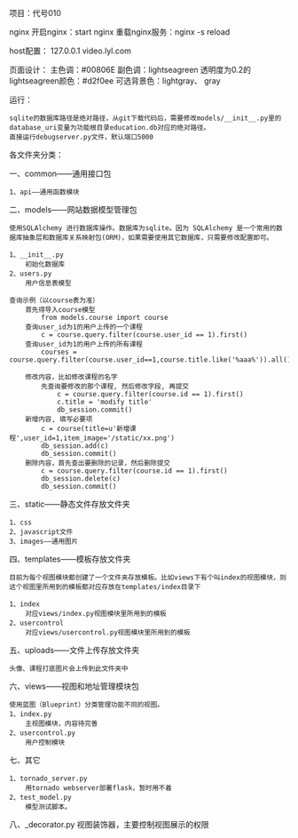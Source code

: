 
项目：代号010

nginx
    开启nginx：start nginx
    重载nginx服务：nginx -s reload

host配置：
    127.0.0.1   video.lyl.com

页面设计：
    主色调：#00806E
    副色调：lightseagreen
    透明度为0.2的lightseagreen颜色：#d2f0ee
    可选背景色：lightgray、 gray

运行：

    sqlite的数据库路径是绝对路径，从git下载代码后，需要修改models/__init__.py里的database_uri变量为功能根目录education.db对应的绝对路径。
    直接运行debugserver.py文件，默认端口5000

各文件夹分类：

一、common——通用接口包

    1、api——通用函数模块

二、models——网站数据模型管理包

    使用SQLAlchemy 进行数据库操作。数据库为sqlite。因为 SQLAlchemy 是一个常用的数据库抽象层和数据库关系映射包(ORM)，如果需要使用其它数据库，只需要修改配置即可。

    1、__init__.py
        初始化数据库
    2、users.py
        用户信息表模型

    查询示例（以course表为准）
        首先得导入course模型
            from models.course import course
        查询user_id为1的用户上传的一个课程
            c = course.query.filter(course.user_id == 1).first()
        查询user_id为1的用户上传的所有课程
            courses = course.query.filter(course.user_id==1,course.title.like('%aaa%')).all()

        修改内容，比如修改课程的名字
            先查询要修改的那个课程, 然后修改字段, 再提交
                c = course.query.filter(course.id == 1).first()
                c.title = 'modify title'
                db_session.commit()
        新增内容, 填写必要项
            c = course(title=u'新增课程',user_id=1,item_image='/static/xx.png')
            db_session.add(c)
            db_session.commit()
        删除内容，首先查出要删除的记录，然后删除提交
            c = course.query.filter(course.id == 1).first()
            db_session.delete(c)
            db_session.commit()

        


三、static——静态文件存放文件夹

    1、css
    2、javascript文件
    3、images——通用图片

四、templates——模板存放文件夹

    目前为每个视图模块都创建了一个文件夹存放模板。比如views下有个叫index的视图模块，则这个视图里所用到的模板都对应存放在templates/index目录下

    1、index
        对应views/index.py视图模块里所用到的模板
    2、usercontrol
        对应views/usercontrol.py视图模块里所用到的模板
五、uploads——文件上传存放文件夹

    头像、课程打底图片会上传到此文件夹中

六、views——视图和地址管理模块包

    使用蓝图（Blueprint）分类管理功能不同的视图。
    1、index.py
        主视图模块，内容待完善
    2、usercontrol.py
        用户控制模块

七、其它

    1、tornado_server.py
        用tornado webserver部署flask，暂时用不着
    2、test_model.py
        模型测试脚本。

八、_decorator.py
    视图装饰器，主要控制视图展示的权限
